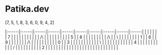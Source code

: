 # Patika.dev

[7, 5, 1, 8, 3, 6, 0, 9, 4, 2]

|:-----:|:-----:|:-----:|:-----:|:-----:|:-----:|:-----:|:-----:|:-----:|:-----:|
|       |       |       |       |       | 7     |       |       |       |       |
|       |       |       |       |       |  /\   |       |       |       |       |
|       |       |       |       |    5  |       |  8    |       |       |       |
|       |       |       |       |   /\  |       |    \  |       |       |       |
|       |       |       |     1 |       | 6     |       | 9     |       |       |
|       |       |       |   /\  |       |       |       |       |       |       |
|       |       |     0 |       |  3    |       |       |       |       |       |
|       |       |       |       |    \  |       |       |       |       |       |
|       |       |       |       |       |  4    |       |       |       |       |
|       |       |       |       |       |   /   |       |       |       |       |
|       |       |       |       |     2 |       |       |       |       |       |
|       |       |       |       |       |       |       |       |       |       |
|       |       |       |       |       |       |       |       |       |       |
